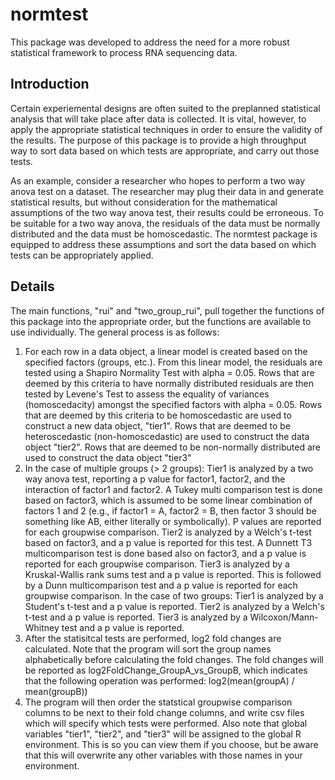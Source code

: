 # normtest
This package was developed to address the need for a more robust statistical framework to process RNA sequencing data. 

## Introduction
Certain experiemental designs are often suited to the preplanned statistical analysis that will take place after data is collected. It is vital, however, to apply the appropriate statistical techniques in order to ensure the validity of the results. The purpose of this package is to provide a high throughput way to sort data based on which tests are appropriate, and carry out those tests. 

As an example, consider a researcher who hopes to perform a two way anova test on a dataset. The researcher may plug their data in and generate statistical results, but without consideration for the mathematical assumptions of the two way anova test, their results could be erroneous. To be suitable for a two way anova, the residuals of the data must be normally distributed and the data must be homoscedastic. The normtest package is equipped to address these assumptions and sort the data based on which tests can be appropriately applied. 

## Details
The main functions, "rui" and "two_group_rui", pull together the functions of this package into the appropriate order, but the functions are available to use individually. The general process is as follows:

1. For each row in a data object, a linear model is created based on the specified factors (groups, etc.). From this linear model, the residuals are tested using a Shapiro Normality Test with alpha = 0.05. Rows that are deemed by this criteria to have normally distributed residuals are then tested by Levene's Test to assess the equality of variances (homoscedacity) amongst the specified factors with alpha = 0.05. Rows that are deemed by this criteria to be homoscedastic are used to construct a new data object, "tier1". Rows that are deemed to be heteroscedastic (non-homoscedastic) are used to construct the data object "tier2". Rows that are deemed to be non-normally distributed are used to construct the data object "tier3"
2. In the case of multiple groups (> 2 groups):
     Tier1 is analyzed by a two way anova test, reporting a p value for factor1, factor2, and the interaction of factor1 and factor2. A Tukey multi comparison test is done based on factor3, which is assumed to be some linear combination of factors 1 and 2 (e.g., if factor1 = A, factor2 = B, then factor 3 should be something like AB, either literally or symbolically). P values are reported for each groupwise comparison.
     Tier2 is analyzed by a Welch's t-test based on factor3, and a p value is reported for this test. A Dunnett T3 multicomparison test is done based also on factor3, and a p value is reported for each groupwise comparison. 
     Tier3 is analyzed by a Kruskal-Wallis rank sums test and a p value is reported. This is followed by a Dunn multicomparison test and a p value is reported for each groupwise comparison.
   In the case of two groups:
     Tier1 is analyzed by a Student's t-test and a p value is reported.
     Tier2 is analyzed by a Welch's t-test and a p value is reported.
     Tier3 is analyzed by a Wilcoxon/Mann-Whitney test and a p value is reported. 
3. After the statisitcal tests are performed, log2 fold changes are calculated. Note that the program will sort the group names alphabetically before calculating the fold changes. The fold changes will be reported as log2FoldChange_GroupA_vs_GroupB, which indicates that the following operation was performed: 
log2(mean(groupA) / mean(groupB))
4. The program will then order the statstical groupwise comparison columns to be next to their fold change columns, and write csv files which will specify which tests were performed. Also note that global variables "tier1", "tier2", and "tier3" will be assigned to the global R environment. This is so you can view them if you choose, but be aware that this will overwrite any other variables with those names in your environment. 
    